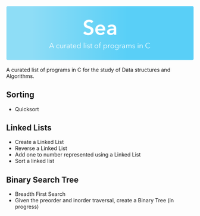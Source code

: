 ![alt text](https://github.com/AamirAnwar/Sea/blob/master/resources/Logo.png "Logo")

A curated list of programs in C for the study of Data structures and Algorithms. 

## Sorting
- Quicksort

## Linked Lists
- Create a Linked List
- Reverse a Linked List
- Add one to number represented using a Linked List
- Sort a linked list

## Binary Search Tree
- Breadth First Search 
- Given the preorder and inorder traversal, create a Binary Tree (in progress)

